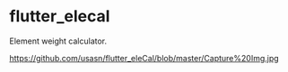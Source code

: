 # flutter_elecal

Element weight calculator.

https://github.com/usasn/flutter_eleCal/blob/master/Capture%20Img.jpg

